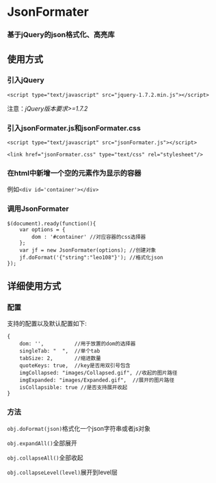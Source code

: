 # JsonFormater

### 基于jQuery的json格式化、高亮库


## 使用方式

### 引入jQuery

`<script type="text/javascript" src="jquery-1.7.2.min.js"></script>`

注意：*jQuery版本要求>=1.7.2*

### 引入jsonFormater.js和jsonFormater.css

`<script type="text/javascript" src="jsonFormater.js"></script>`

`<link href="jsonFormater.css" type="text/css" rel="stylesheet"/>`

### 在html中新增一个空的元素作为显示的容器

例如`<div id='container'></div>`

### 调用JsonFormater

    $(document).ready(function(){
        var options = {
            dom : '#container' //对应容器的css选择器
        };
        var jf = new JsonFormater(options); //创建对象
        jf.doFormat('{"string":"leo108"}'); //格式化json
    });

## 详细使用方式

### 配置

支持的配置以及默认配置如下:

    {
        dom: '',          //用于放置的dom的选择器
        singleTab: "  ",  //单个tab
        tabSize: 2,       //缩进数量
        quoteKeys: true,  //key是否用双引号包含
        imgCollapsed: "images/Collapsed.gif", //收起的图片路径
        imgExpanded: "images/Expanded.gif",  //展开的图片路径
        isCollapsible: true //是否支持展开收起
    }

### 方法

`obj.doFormat(json)`格式化一个json字符串或者js对象

`obj.expandAll()`全部展开

`obj.collapseAll()`全部收起

`obj.collapseLevel(level)`展开到level层
